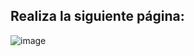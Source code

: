 ## Realiza la siguiente página:

![image](https://github.com/user-attachments/assets/6c2dc632-7467-466e-9c0c-7de8ed254cce)
